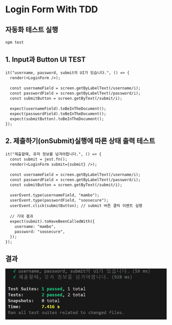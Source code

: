 # Login Form With TDD

## 자동화 테스트 실행

```bash
npm test
```

## 1. Input과 Button UI TEST

```tsx
it("username, password, submit의 UI가 있습니다.", () => {
  render(<LoginForm />);

  const usernameField = screen.getByLabelText(/username/i);
  const passwordField = screen.getByLabelText(/password/i);
  const submitButton = screen.getByText(/submit/i);

  expect(usernameField).toBeInTheDocument();
  expect(passwordField).toBeInTheDocument();
  expect(submitButton).toBeInTheDocument();
});
```

## 2. 제출하기(onSubmit)실행에 따른 상태 출력 테스트

```tsx
it("제출할때, 유저 정보를 넘겨야합니다.", () => {
  const submit = jest.fn();
  render(<LoginForm submit={submit} />);

  const usernameField = screen.getByLabelText(/username/i);
  const passwordField = screen.getByLabelText(/password/i);
  const submitButton = screen.getByText(/submit/i);

  userEvent.type(usernameField, "mambo");
  userEvent.type(passwordField, "soosecure");
  userEvent.click(submitButton); // submit 버튼 클릭 이벤트 실행

  // 기대 결과
  expect(submit).toHaveBeenCalledWith({
    username: "mambo",
    password: "soosecure",
  });
});
```

## 결과

![결과 이미지](/assets/result.png)
